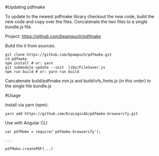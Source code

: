 #Updating pdfmake

To update to the newest pdfmake library checkout the new code, build the new code and copy over the files. Concatenate the two files to a single bundle.js file.

Project: https://github.com/bpampuch/pdfmake

Build the it from sources:

    git clone https://github.com/bpampuch/pdfmake.git
    cd pdfmake
    npm install # or: yarn
    git submodule update --init  libs/FileSaver.js
    npm run build # or: yarn run build

Cancatenate build/pdfmake.min.js and build/vfs_fonts.js (in this order) to the single file bundle.js

#Usage

Install via yarn (npm): 
    
    yarn add https://github.com/EcoLogicAG/pdfmake-browserify.git

Use with Angular CLI

    var pdfMake = require('pdfmake-browserify');

    ...

    pdfMake.createPDF(...)

    